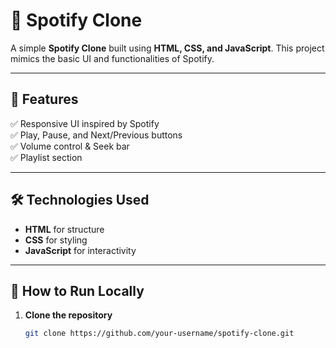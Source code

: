 # 🎵 Spotify Clone

A simple **Spotify Clone** built using **HTML, CSS, and JavaScript**. This project mimics the basic UI and functionalities of Spotify.

---

## 🚀 Features
✅ Responsive UI inspired by Spotify  
✅ Play, Pause, and Next/Previous buttons  
✅ Volume control & Seek bar  
✅ Playlist section  

---

## 🛠️ Technologies Used
- **HTML** for structure  
- **CSS** for styling  
- **JavaScript** for interactivity  

---

## 📂 How to Run Locally
1. **Clone the repository**  
   ```sh
   git clone https://github.com/your-username/spotify-clone.git
